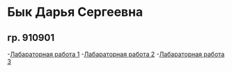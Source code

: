 # Бык Дарья Сергеевна
## гр. 910901

-[Лабараторная работа 1](/1.pdf)
-[Лабараторная работа 2](/2.pdf)
-[Лабараторная работа 3](/3.pdf)
